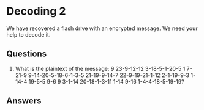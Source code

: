 # Decoding 2
We have recovered a flash drive with an encrypted message. We need your help to decode it.

## Questions
1. What is the plaintext of the message: 9 23-9-12-12 3-18-5-1-20-5 1 7-21-9 9-14-20-5-18-6-1-3-5 21-19-9-14-7 22-9-19-21-1-12 2-1-19-9-3 1-14-4 19-5-5 9-6 9 3-1-14 20-18-1-3-11 1-14 9-16 1-4-4-18-5-19-19?

## Answers
